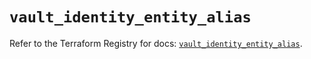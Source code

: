 # `vault_identity_entity_alias`

Refer to the Terraform Registry for docs: [`vault_identity_entity_alias`](https://registry.terraform.io/providers/hashicorp/vault/4.2.0/docs/resources/identity_entity_alias).
